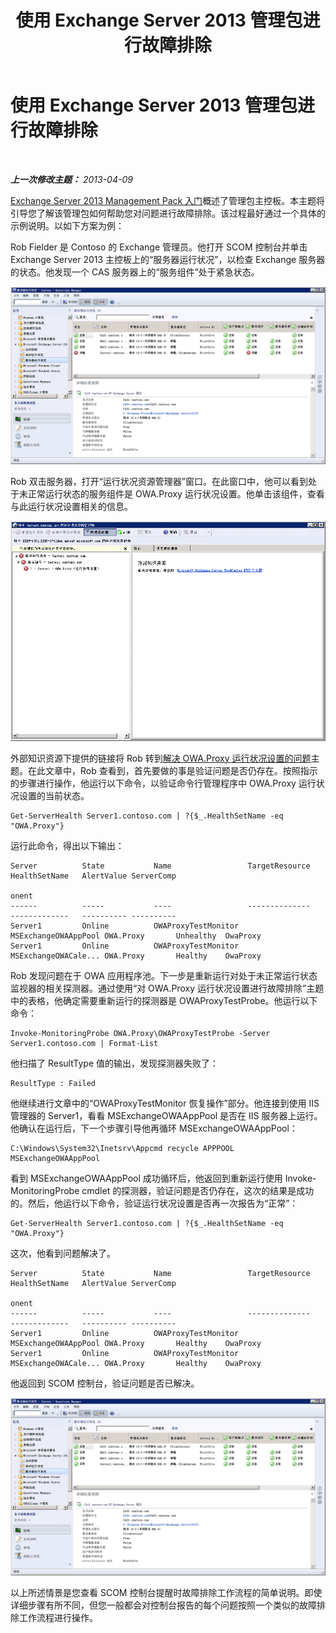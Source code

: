 ﻿---
title: 使用 Exchange Server 2013 管理包进行故障排除
TOCTitle: 使用 Exchange Server 2013 管理包进行故障排除
ms:assetid: c9672dad-1e67-4f07-bad9-539a67f2ac70
ms:mtpsurl: https://technet.microsoft.com/zh-cn/library/Dn195913(v=EXCHG.150)
ms:contentKeyID: 53275727
ms.date: 04/03/2015
mtps_version: v=EXCHG.150
ms.translationtype: HT
---

# 使用 Exchange Server 2013 管理包进行故障排除

 

_**上一次修改主题：** 2013-04-09_

[Exchange Server 2013 Management Pack 入门](getting-started-with-exchange-server-2013-management-pack.md)概述了管理包主控板。本主题将引导您了解该管理包如何帮助您对问题进行故障排除。该过程最好通过一个具体的示例说明。以如下方案为例：

Rob Fielder 是 Contoso 的 Exchange 管理员。他打开 SCOM 控制台并单击 Exchange Server 2013 主控板上的“服务器运行状况”，以检查 Exchange 服务器的状态。他发现一个 CAS 服务器上的“服务组件”处于紧急状态。

![故障的 CAS 服务器](images/Dn195913.32a265d9-68e0-4d8c-9f83-1d10cdda1f84(EXCHG.150).png "故障的 CAS 服务器")

Rob 双击服务器，打开“运行状况资源管理器”窗口。在此窗口中，他可以看到处于未正常运行状态的服务组件是 OWA.Proxy 运行状况设置。他单击该组件，查看与此运行状况设置相关的信息。

![故障的 CAS 服务器 healthset 详细信息](images/Dn195913.8e4d05a6-9128-40d8-b262-e60e9affc973(EXCHG.150).png "故障的 CAS 服务器 healthset 详细信息")

外部知识资源下提供的链接将 Rob 转到[解决 OWA.Proxy 运行状况设置的问题](https://technet.microsoft.com/zh-cn/library/jj737712\(v=exchg.150\))主题。在此文章中，Rob 查看到，首先要做的事是验证问题是否仍存在。按照指示的步骤进行操作，他运行以下命令，以验证命令行管理程序中 OWA.Proxy 运行状况设置的当前状态。

    Get-ServerHealth Server1.contoso.com | ?{$_.HealthSetName -eq "OWA.Proxy"}

运行此命令，得出以下输出：

    Server          State           Name                 TargetResource       HealthSetName   AlertValue ServerComp
                                                                                                         onent
    ------          -----           ----                 --------------       -------------   ---------- ----------
    Server1         Online          OWAProxyTestMonitor  MSExchangeOWAAppPool OWA.Proxy       Unhealthy  OwaProxy
    Server1         Online          OWAProxyTestMonitor  MSExchangeOWACale... OWA.Proxy       Healthy    OwaProxy

Rob 发现问题在于 OWA 应用程序池。下一步是重新运行对处于未正常运行状态监视器的相关探测器。通过使用“对 OWA.Proxy 运行状况设置进行故障排除”主题中的表格，他确定需要重新运行的探测器是 OWAProxyTestProbe。他运行以下命令：

    Invoke-MonitoringProbe OWA.Proxy\OWAProxyTestProbe -Server Server1.contoso.com | Format-List

他扫描了 ResultType 值的输出，发现探测器失败了：

    ResultType : Failed

他继续进行文章中的“OWAProxyTestMonitor 恢复操作”部分。他连接到使用 IIS 管理器的 Server1，看看 MSExchangeOWAAppPool 是否在 IIS 服务器上运行。他确认在运行后，下一个步骤引导他再循环 MSExchangeOWAAppPool：

    C:\Windows\System32\Inetsrv\Appcmd recycle APPPOOL MSExchangeOWAAppPool

看到 MSExchangeOWAAppPool 成功循环后，他返回到重新运行使用 Invoke-MonitoringProbe cmdlet 的探测器，验证问题是否仍存在，这次的结果是成功的。然后，他运行以下命令，验证运行状况设置是否再一次报告为“正常”：

    Get-ServerHealth Server1.contoso.com | ?{$_.HealthSetName -eq "OWA.Proxy"}

这次，他看到问题解决了。

    Server          State           Name                 TargetResource       HealthSetName   AlertValue ServerComp
                                                                                                         onent
    ------          -----           ----                 --------------       -------------   ---------- ----------
    Server1         Online          OWAProxyTestMonitor  MSExchangeOWAAppPool OWA.Proxy       Healthy    OwaProxy
    Server1         Online          OWAProxyTestMonitor  MSExchangeOWACale... OWA.Proxy       Healthy    OwaProxy

他返回到 SCOM 控制台，验证问题是否已解决。

![服务器运行状况](images/Dn195908.c863be83-fc4b-4daf-a18b-27b1aae15b1d(EXCHG.150).png "服务器运行状况")

以上所述情景是您查看 SCOM 控制台提醒时故障排除工作流程的简单说明。即使详细步骤有所不同，但您一般都会对控制台报告的每个问题按照一个类似的故障排除工作流程进行操作。

